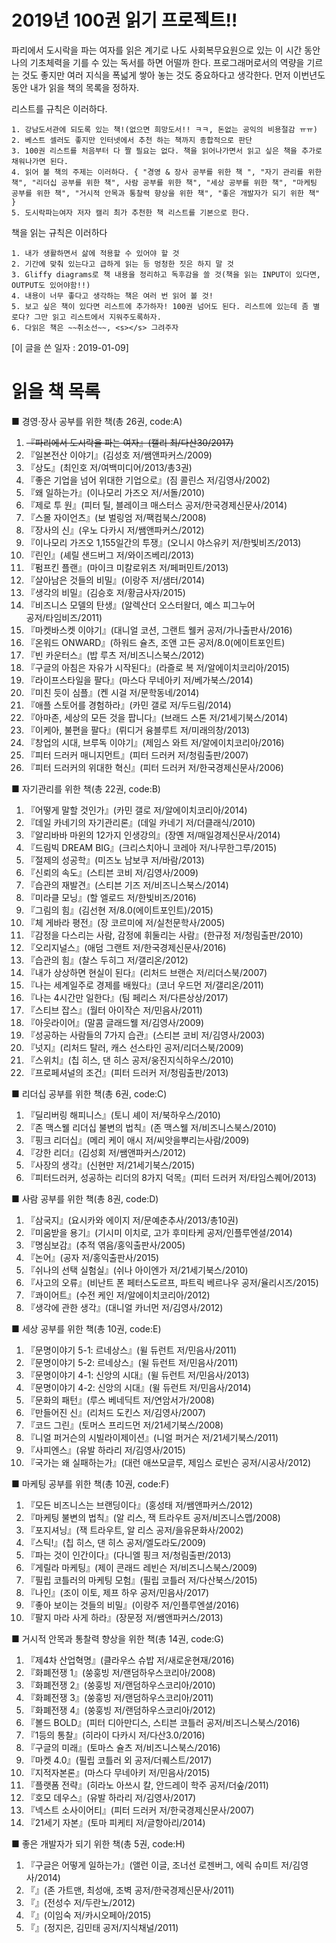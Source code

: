 # 2019년 100권 읽기 프로젝트!!
파리에서 도시락을 파는 여자를 읽은 계기로 나도 사회복무요원으로 있는 이 시간 동안 나의 기초체력을 기를 수 있는 독서를 하면 어떨까 한다. 프로그래머로서의 역량을 기르는 것도 좋지만 여러 지식을 폭넓게 쌓아 놓는 것도 중요하다고 생각한다. 먼저 이번년도 동안 내가 읽을 책의 목록을 정하자. 

리스트를 규칙은 이러하다.

	1. 강남도서관에 되도록 있는 책!(없으면 희망도서!! ㅋㅋ, 돈없는 공익의 비용절감 ㅠㅠ)
	2. 베스트 셀러도 좋지만 인터넷에서 추천 하는 책까지 종합적으로 판단
	3. 100권 리스트를 처음부터 다 짤 필요는 없다. 책을 읽어나가면서 읽고 싶은 책을 추가로 채워나가면 된다.
	4. 읽어 볼 책의 주제는 이러하다. { "경영 & 장사 공부를 위한 책 ", "자기 관리를 위한 책", "리더십 공부를 위한 책", 사람 공부를 위한 책", "세상 공부를 위한 책", "마케팅 공부를 위한 책", "거시적 안목과 통찰력 향상을 위한 책", "좋은 개발자가 되기 위한 책" }
    5. 도시락파는여자 저자 캘리 최가 추천한 책 리스트를 기본으로 한다.

책을 읽는 규칙은 이러하다

	1. 내가 생활하면서 삶에 적용할 수 있어야 할 것
	2. 기간에 맞춰 있는다고 급하게 읽는 등 멍청한 짓은 하지 말 것
	3. Gliffy diagrams로 책 내용을 정리하고 독후감을 쓸 것(책을 읽는 INPUT이 있다면, OUTPUT도 있어야함!!)
	4. 내용이 너무 좋다고 생각하는 책은 여러 번 읽어 볼 것!
    5. 보고 싶은 책이 있다면 리스트에 추가하자! 100권 넘어도 된다. 리스트에 있는데 좀 별로다? 그만 읽고 리스트에서 지워주도록하자.
    6. 다읽은 책은 ~~취소선~~, <s></s> 그려주자

[이 글을 쓴 일자 : 2019-01-09]


# 읽을 책 목록
■ 경영·장사 공부를 위한 책(총 26권, code:A)
<ol>
	<li><s>『파리에서 도시락을 파는 여자』(캘리 최/다산30/2017)</s></li>
	<li>『일본전산 이야기』(김성호 저/쌤앤파커스/2009)</li>
	<li>『상도』(최인호 저/여백미디어/2013/총3권)</li>
	<li>『좋은 기업을 넘어 위대한 기업으로』(짐 콜린스 저/김영사/2002)</li>
	<li>『왜 일하는가』(이나모리 가즈오 저/서돌/2010)</li>
	<li>『제로 투 원』(피터 틸, 블레이크 매스터스 공저/한국경제신문사/2014)</li>
	<li>『스몰 자이언츠』(보 벌링엄 저/팩컴북스/2008)</li>
	<li>『장사의 신』(우노 다카시 저/쌤앤파커스/2012)</li>
	<li>『이나모리 가즈오 1,155일간의 투쟁』(오니시 야스유키 저/한빛비즈/2013)</li>
	<li>『린인』(셰릴 샌드버그 저/와이즈베리/2013)</li>
	<li>『펌프킨 플랜』(마이크 미칼로위츠 저/페퍼민트/2013)</li>
	<li>『살아남은 것들의 비밀』(이랑주 저/샘터/2014)</li>
	<li>『생각의 비밀』(김승호 저/황금사자/2015)</li>
	<li>『비즈니스 모델의 탄생』(알렉산더 오스터왈더, 예스 피그누어 </li>공저/타임비즈/2011)
	<li>『마켓바스켓 이야기』(대니얼 코션, 그랜트 웰커 공저/가나출판사/2016)</li>
	<li>『온워드 ONWARD』(하워드 슐츠, 조앤 고든 공저/8.0(에이트포인트)</li>
	<li>『빈 카운터스』(밥 루츠 저/비즈니스북스/2012)</li>
	<li>『구글의 아침은 자유가 시작된다』(라즐로 복 저/알에이치코리아/2015)</li>
	<li>『라이프스타일을 팔다』(마스다 무네아키 저/베가북스/2014)</li>
	<li>『미친 듯이 심플』(켄 시걸 저/문학동네/2014)</li>
	<li>『애플 스토어를 경험하라』(카민 갤로 저/두드림/2014)</li>
	<li>『아마존, 세상의 모든 것을 팝니다』(브래드 스톤 저/21세기북스/2014)</li>
	<li>『이케아, 불편을 팔다』(뤼디거 융블루트 저/미래의창/2013)</li>
	<li>『창업의 시대, 브루독 이야기』(제임스 와트 저/알에이치코리아/2016)</li>
	<li>『피터 드러커 매니지먼트』(피터 드러커 저/청림출판/2007)</li>
	<li>『피터 드러커의 위대한 혁신』(피터 드러커 저/한국경제신문사/2006)</li>
</ol>

■ 자기관리를 위한 책(총 22권, code:B)

<ol>
	<li>『어떻게 말할 것인가』(카민 갤로 저/알에이치코리아/2014)</li>
	<li>『데일 카네기의 자기관리론』(데일 카네기 저/더클래식/2010)</li>
	<li>『알리바바 마윈의 12가지 인생강의』(장옌 저/매일경제신문사/2014)</li>
	<li>『드림빅 DREAM BIG』(크리스치아니 코레아 저/나무한그루/2015)</li>
	<li>『절제의 성공학』(미즈노 남보쿠 저/바람/2013)</li>
	<li>『신뢰의 속도』(스티븐 코비 저/김영사/2009)</li>
	<li>『습관의 재발견』(스티븐 기즈 저/비즈니스북스/2014)</li>
	<li>『미라클 모닝』(할 엘로드 저/한빛비즈/2016)</li>
	<li>『그림의 힘』(김선현 저/8.0(에이트포인트)/2015)</li>
	<li>『체 게바라 평전』(장 코르미에 저/실천문학사/2005)</li>
	<li>『감정을 다스리는 사람, 감정에 휘둘리는 사람』(한규정 저/청림출판/2010)</li>
	<li>『오리지널스』(애덤 그랜트 저/한국경제신문사/2016)</li>
	<li>『습관의 힘』(찰스 두히그 저/갤리온/2012)</li>
	<li>『내가 상상하면 현실이 된다』(리처드 브랜슨 저/리더스북/2007)</li>
	<li>『나는 세계일주로 경제를 배웠다』(코너 우드먼 저/갤리온/2011)</li>
	<li>『나는 4시간만 일한다』(팀 페리스 저/다른상상/2017)</li>
	<li>『스티브 잡스』(월터 아이작슨 저/민음사/2011)</li>
	<li>『아웃라이어』(말콤 글래드웰 저/김영사/2009)</li>
	<li>『성공하는 사람들의 7가지 습관』(스티븐 코비 저/김영사/2003)</li>
	<li>『넛지』(리처드 탈러, 캐스 선스타인 공저/리더스북/2009)</li>
	<li>『스위치』(칩 히스, 댄 히스 공저/웅진지식하우스/2010)</li>
	<li>『프로페셔널의 조건』(피터 드러커 저/청림출판/2013)</li>
</ol>

■ 리더십 공부를 위한 책(총 6권, code:C)

<ol>
	<li>『딜리버링 해피니스』(토니 셰이 저/북하우스/2010)</li>
	<li>『존 맥스웰 리더십 불변의 법칙』(존 맥스웰 저/비즈니스북스/2010)</li>
	<li>『핑크 리더십』(메리 케이 애시 저/씨앗을뿌리는사람/2009)</li>
	<li>『강한 리더』(김성회 저/쌤앤파커스/2012)</li>
	<li>『사장의 생각』(신현만 저/21세기북스/2015)</li>
	<li>『피터드러커, 성공하는 리더의 8가지 덕목』(피터 드러커 저/타임스퀘어/2013)</li>
</ol>

■ 사람 공부를 위한 책(총 8권, code:D)

<ol>
	<li>『삼국지』(요시카와 에이지 저/문예춘추사/2013/총10권)</li>
	<li>『미움받을 용기』(기시미 이치로, 고가 후미타케 공저/인플루엔셜/2014)</li>
	<li>『명심보감』(추적 엮음/홍익출판사/2005)</li>
	<li>『논어』(공자 저/홍익출판사/2015)</li>
	<li>『쉬나의 선택 실험실』(쉬나 아이엔가 저/21세기북스/2010)</li>
	<li>『사고의 오류』(비난트 폰 페터스도르프, 파트릭 베르나우 공저/율리시즈/2015)</li>
	<li>『콰이어트』(수전 케인 저/알에이치코리아/2012)</li>
	<li>『생각에 관한 생각』(대니얼 카너먼 저/김영사/2012)</li>
</ol>

■ 세상 공부를 위한 책(총 10권, code:E)

<ol>
	<li>『문명이야기 5-1: 르네상스』(윌 듀런트 저/민음사/2011)</li>
	<li>『문명이야기 5-2: 르네상스』(윌 듀런트 저/민음사/2011)</li>
	<li>『문명이야기 4-1: 신앙의 시대』(윌 듀런트 저/민음사/2013)</li>
	<li>『문명이야기 4-2: 신앙의 시대』(윌 듀런트 저/민음사/2014)</li>
	<li>『문화의 패턴』(루스 베네딕트 저/연암서가/2008)</li>
	<li>『만들어진 신』(리처드 도킨스 저/김영사/2007)</li>
	<li>『코드 그린』(토머스 프리드먼 저/21세기북스/2008)</li>
	<li>『니얼 퍼거슨의 시빌라이제이션』(니얼 퍼거슨 저/21세기북스/2011)</li>
	<li>『사피엔스』(유발 하라리 저/김영사/2015)</li>
	<li>『국가는 왜 실패하는가』(대런 애쓰모글루, 제임스 로빈슨 공저/시공사/2012)</li>
</ol>

■ 마케팅 공부를 위한 책(총 10권, code:F)

<ol>
	<li>『모든 비즈니스는 브랜딩이다』(홍성태 저/쌤앤파커스/2012)</li>
	<li>『마케팅 불변의 법칙』(알 리스, 잭 트라우트 공저/비즈니스맵/2008)</li>
	<li>『포지셔닝』(잭 트라우트, 알 리스 공저/을유문화사/2002)</li>
	<li>『스틱!』(칩 히스, 댄 히스 공저/엘도라도/2009)</li>
	<li>『파는 것이 인간이다』(다니엘 핑크 저/청림출판/2013)</li>
	<li>『게릴라 마케팅』(제이 콘래드 레빈슨 저/비즈니스북스/2009)</li>
	<li>『필립 코틀러의 마케팅 모험』(필립 코틀러 저/다산북스/2015)</li>
	<li>『나인』(조이 이토, 제프 하우 공저/민음사/2017)</li>
	<li>『좋아 보이는 것들의 비밀』(이랑주 저/인플루엔셜/2016)</li>
	<li>『팔지 마라 사게 하라』(장문정 저/쌤앤파커스/2013)</li>
</ol>

■ 거시적 안목과 통찰력 향상을 위한 책(총 14권, code:G)

<ol>
	<li>『제4차 산업혁명』(클라우스 슈밥 저/새로운현재/2016)</li>
	<li>『화폐전쟁 1』(쑹훙빙 저/랜덤하우스코리아/2008)</li>
	<li>『화폐전쟁 2』(쑹훙빙 저/랜덤하우스코리아/2010)</li>
	<li>『화폐전쟁 3』(쑹훙빙 저/랜덤하우스코리아/2011)</li>
	<li>『화폐전쟁 4』(쑹훙빙 저/랜덤하우스코리아/2012)</li>
	<li>『볼드 BOLD』(피터 디아만디스, 스티븐 코틀러 공저/비즈니스북스/2016)</li>
	<li>『1등의 통찰』(히라이 다카시 저/다산3.0/2016)</li>
	<li>『구글의 미래』(토마스 슐츠 저/비즈니스북스/2016)</li>
	<li>『마켓 4.0』(필립 코틀러 외 공저/더퀘스트/2017)</li>
	<li>『지적자본론』(마스다 무네아키 저/민음사/2015)</li>
	<li>『플랫폼 전략』(히라노 아쓰시 칼, 안드레이 학주 공저/더숲/2011)</li>
	<li>『호모 데우스』(유발 하라리 저/김영사/2017)</li>
	<li>『넥스트 소사이어티』(피터 드러커 저/한국경제신문사/2007)</li>
	<li>『21세기 자본』(토마 피케티 저/글항아리/2014)</li>
</ol>

■ 좋은 개발자가 되기 위한 책(총 5권, code:H)

<ol>
	<li>『구글은 어떻게 일하는가』(앨런 이글, 조너선 로젠버그, 에릭 슈미트 저/김영사/2014)</li>
	<li>『』(존 가트맨, 최성애, 조벽 공저/한국경제신문사/2011)</li>
	<li>『』(전성수 저/두란노/2012)</li>
	<li>『』(이임숙 저/카시오페아/2015)</li>
	<li>『』(정지은, 김민태 공저/지식채널/2011)</li>
</ol>
